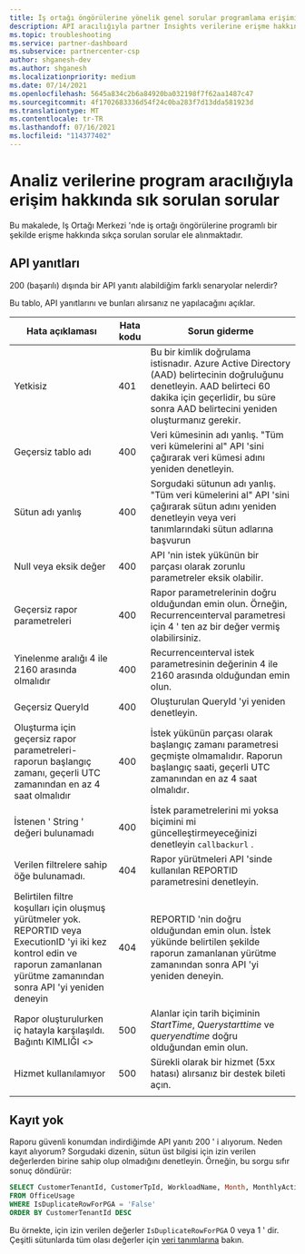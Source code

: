 ```yaml
---
title: İş ortağı öngörülerine yönelik genel sorular programlama erişimi
description: API aracılığıyla partner Insights verilerine erişme hakkında sık sorulan soruların yanıtlarını alın.
ms.topic: troubleshooting
ms.service: partner-dashboard
ms.subservice: partnercenter-csp
author: shganesh-dev
ms.author: shganesh
ms.localizationpriority: medium
ms.date: 07/14/2021
ms.openlocfilehash: 5645a834c2b6a84920ba032198f7f62aa1487c47
ms.sourcegitcommit: 4f1702683336d54f24c0ba283f7d13dda581923d
ms.translationtype: MT
ms.contentlocale: tr-TR
ms.lasthandoff: 07/16/2021
ms.locfileid: "114377402"
---
```

# <a name="programmatic-access-of-analytics-data-common-questions"></a>Analiz verilerine program aracılığıyla erişim hakkında sık sorulan sorular

Bu makalede, Iş Ortağı Merkezi 'nde iş ortağı öngörülerine programlı bir şekilde erişme hakkında sıkça sorulan sorular ele alınmaktadır.

## <a name="api-responses"></a>API yanıtları

200 (başarılı) dışında bir API yanıtı alabildiğim farklı senaryolar nelerdir?

Bu tablo, API yanıtlarını ve bunları alırsanız ne yapılacağını açıklar.

|    Hata açıklaması     |    Hata kodu     |    Sorun giderme     |
|    ----    |    ----    |    ----    |
|    Yetkisiz     |    401     |    Bu bir kimlik doğrulama istisnadır. Azure Active Directory (AAD) belirtecinin doğruluğunu denetleyin. AAD belirteci 60 dakika için geçerlidir, bu süre sonra AAD belirtecini yeniden oluşturmanız gerekir.     |
|    Geçersiz tablo adı     |    400     |    Veri kümesinin adı yanlış. "Tüm veri kümelerini al" API 'sini çağırarak veri kümesi adını yeniden denetleyin.     |
|    Sütun adı yanlış     |    400     |    Sorgudaki sütunun adı yanlış. "Tüm veri kümelerini al" API 'sini çağırarak sütun adını yeniden denetleyin veya veri tanımlarındaki sütun adlarına başvurun    |
|    Null veya eksik değer     |    400     |    API 'nin istek yükünün bir parçası olarak zorunlu parametreler eksik olabilir.     |
|    Geçersiz rapor parametreleri     |    400     |    Rapor parametrelerinin doğru olduğundan emin olun. Örneğin, Recurrenceınterval parametresi için 4 ' ten az bir değer vermiş olabilirsiniz.     |
|    Yinelenme aralığı 4 ile 2160 arasında olmalıdır     |    400     |    Recurrenceınterval istek parametresinin değerinin 4 ile 2160 arasında olduğundan emin olun.     |
|    Geçersiz QueryId     |    400     |    Oluşturulan QueryId 'yi yeniden denetleyin.     |
|    Oluşturma için geçersiz rapor parametreleri-raporun başlangıç zamanı, geçerli UTC zamanından en az 4 saat olmalıdır     |    400     |    İstek yükünün parçası olarak başlangıç zamanı parametresi geçmişte olmamalıdır. Raporun başlangıç saati, geçerli UTC zamanından en az 4 saat olmalıdır.     |
|    İstenen ' String ' değeri bulunamadı     |    400     |    İstek parametrelerini mi yoksa biçimini mi güncelleştirmeyeceğinizi denetleyin `callbackurl` .     |
|    Verilen filtrelere sahip öğe bulunamadı.     |    404     |    Rapor yürütmeleri API 'sinde kullanılan REPORTID parametresini denetleyin.     |
|    Belirtilen filtre koşulları için oluşmuş yürütmeler yok. REPORTID veya ExecutionID 'yi iki kez kontrol edin ve raporun zamanlanan yürütme zamanından sonra API 'yi yeniden deneyin     |    404     |    REPORTID 'nin doğru olduğundan emin olun. İstek yükünde belirtilen şekilde raporun zamanlanan yürütme zamanından sonra API 'yi yeniden deneyin.     |
|    Rapor oluşturulurken iç hatayla karşılaşıldı. Bağıntı KIMLIĞI <>     |    500     |    Alanlar için tarih biçiminin *StartTime*, *Querystarttime* ve *queryendtime* doğru olduğundan emin olun.     |
|    Hizmet kullanılamıyor    |    500     |    Sürekli olarak bir hizmet (5xx hatası) alırsanız bir destek bileti açın.    |
|        |        |        |

## <a name="no-records"></a>Kayıt yok

Raporu güvenli konumdan indirdiğimde API yanıtı 200 ' i alıyorum. Neden kayıt alıyorum?
Sorgudaki dizenin, sütun üst bilgisi için izin verilen değerlerden birine sahip olup olmadığını denetleyin. Örneğin, bu sorgu sıfır sonuç döndürür:

```sql
SELECT CustomerTenantId, CustomerTpId, WorkloadName, Month, MonthlyActiveUsers 
FROM OfficeUsage 
WHERE IsDuplicateRowForPGA = 'False' 
ORDER BY CustomerTenantId DESC
```

Bu örnekte, için izin verilen değerler `IsDuplicateRowForPGA` 0 veya 1 ' dir. Çeşitli sütunlarda tüm olası değerler için [veri tanımlarına](insights-data-definitions.md) bakın.
